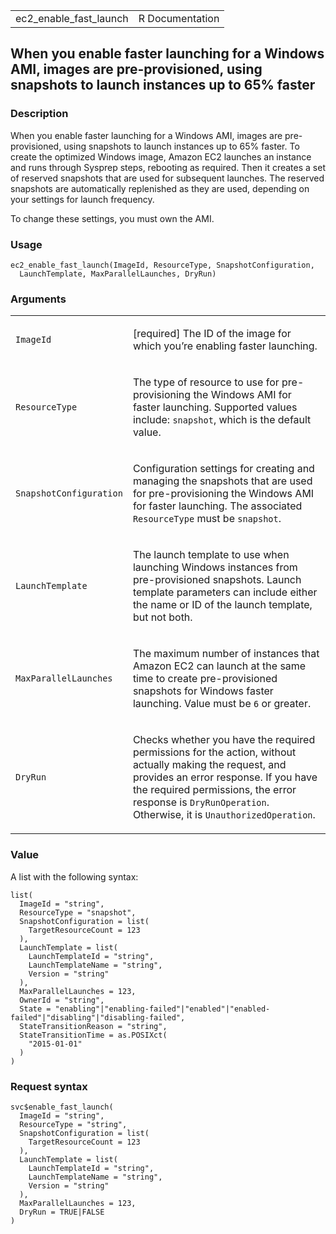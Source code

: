 <table style="width: 100%;">
<tbody>
<tr class="odd">
<td>ec2_enable_fast_launch</td>
<td style="text-align: right;">R Documentation</td>
</tr>
</tbody>
</table>

## When you enable faster launching for a Windows AMI, images are pre-provisioned, using snapshots to launch instances up to 65% faster

### Description

When you enable faster launching for a Windows AMI, images are
pre-provisioned, using snapshots to launch instances up to 65% faster.
To create the optimized Windows image, Amazon EC2 launches an instance
and runs through Sysprep steps, rebooting as required. Then it creates a
set of reserved snapshots that are used for subsequent launches. The
reserved snapshots are automatically replenished as they are used,
depending on your settings for launch frequency.

To change these settings, you must own the AMI.

### Usage

    ec2_enable_fast_launch(ImageId, ResourceType, SnapshotConfiguration,
      LaunchTemplate, MaxParallelLaunches, DryRun)

### Arguments

<table>
<colgroup>
<col style="width: 35%" />
<col style="width: 65%" />
</colgroup>
<tbody>
<tr class="odd">
<td><code id="ec2_enable_fast_launch_:_ImageId">ImageId</code></td>
<td><p>[required] The ID of the image for which you’re enabling faster
launching.</p></td>
</tr>
<tr class="even">
<td><code
id="ec2_enable_fast_launch_:_ResourceType">ResourceType</code></td>
<td><p>The type of resource to use for pre-provisioning the Windows AMI
for faster launching. Supported values include: <code>snapshot</code>,
which is the default value.</p></td>
</tr>
<tr class="odd">
<td><code
id="ec2_enable_fast_launch_:_SnapshotConfiguration">SnapshotConfiguration</code></td>
<td><p>Configuration settings for creating and managing the snapshots
that are used for pre-provisioning the Windows AMI for faster launching.
The associated <code>ResourceType</code> must be
<code>snapshot</code>.</p></td>
</tr>
<tr class="even">
<td><code
id="ec2_enable_fast_launch_:_LaunchTemplate">LaunchTemplate</code></td>
<td><p>The launch template to use when launching Windows instances from
pre-provisioned snapshots. Launch template parameters can include either
the name or ID of the launch template, but not both.</p></td>
</tr>
<tr class="odd">
<td><code
id="ec2_enable_fast_launch_:_MaxParallelLaunches">MaxParallelLaunches</code></td>
<td><p>The maximum number of instances that Amazon EC2 can launch at the
same time to create pre-provisioned snapshots for Windows faster
launching. Value must be <code>6</code> or greater.</p></td>
</tr>
<tr class="even">
<td><code id="ec2_enable_fast_launch_:_DryRun">DryRun</code></td>
<td><p>Checks whether you have the required permissions for the action,
without actually making the request, and provides an error response. If
you have the required permissions, the error response is
<code>DryRunOperation</code>. Otherwise, it is
<code>UnauthorizedOperation</code>.</p></td>
</tr>
</tbody>
</table>

### Value

A list with the following syntax:

    list(
      ImageId = "string",
      ResourceType = "snapshot",
      SnapshotConfiguration = list(
        TargetResourceCount = 123
      ),
      LaunchTemplate = list(
        LaunchTemplateId = "string",
        LaunchTemplateName = "string",
        Version = "string"
      ),
      MaxParallelLaunches = 123,
      OwnerId = "string",
      State = "enabling"|"enabling-failed"|"enabled"|"enabled-failed"|"disabling"|"disabling-failed",
      StateTransitionReason = "string",
      StateTransitionTime = as.POSIXct(
        "2015-01-01"
      )
    )

### Request syntax

    svc$enable_fast_launch(
      ImageId = "string",
      ResourceType = "string",
      SnapshotConfiguration = list(
        TargetResourceCount = 123
      ),
      LaunchTemplate = list(
        LaunchTemplateId = "string",
        LaunchTemplateName = "string",
        Version = "string"
      ),
      MaxParallelLaunches = 123,
      DryRun = TRUE|FALSE
    )
